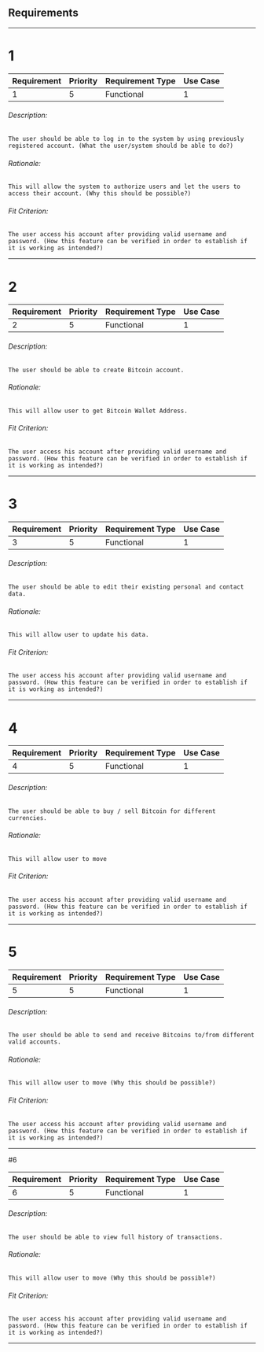 ## Requirements
___
# 1

| Requirement | Priority    | Requirement Type  | Use Case|
| :---------- | :---------- |:------------------|:--------|
| 1           | 5           |Functional         |1        |

###### Description:
    The user should be able to log in to the system by using previously registered account. (What the user/system should be able to do?)

###### Rationale:
    This will allow the system to authorize users and let the users to access their account. (Why this should be possible?)

###### Fit Criterion:
    The user access his account after providing valid username and password. (How this feature can be verified in order to establish if it is working as intended?)
___

# 2

| Requirement | Priority    | Requirement Type  | Use Case|
| :---------- | :---------- |:------------------|:--------|
| 2           | 5           |Functional         |1        |

###### Description:
    The user should be able to create Bitcoin account.

###### Rationale:
    This will allow user to get Bitcoin Wallet Address.

###### Fit Criterion:
    The user access his account after providing valid username and password. (How this feature can be verified in order to establish if it is working as intended?)
___
# 3

| Requirement | Priority    | Requirement Type  | Use Case|
| :---------- | :---------- |:------------------|:--------|
| 3           | 5           |Functional         |1        |

###### Description:
    The user should be able to edit their existing personal and contact data.

###### Rationale:
    This will allow user to update his data.

###### Fit Criterion:
    The user access his account after providing valid username and password. (How this feature can be verified in order to establish if it is working as intended?)
___
# 4

| Requirement | Priority    | Requirement Type  | Use Case|
| :---------- | :---------- |:------------------|:--------|
| 4           | 5           |Functional         |1        |

###### Description:
    The user should be able to buy / sell Bitcoin for different currencies.

###### Rationale:
    This will allow user to move

###### Fit Criterion:
    The user access his account after providing valid username and password. (How this feature can be verified in order to establish if it is working as intended?)
___
# 5

| Requirement | Priority    | Requirement Type  | Use Case|
| :---------- | :---------- |:------------------|:--------|
| 5           | 5           |Functional         |1        |

###### Description:
    The user should be able to send and receive Bitcoins to/from different valid accounts.

###### Rationale:
    This will allow user to move (Why this should be possible?)

###### Fit Criterion:
    The user access his account after providing valid username and password. (How this feature can be verified in order to establish if it is working as intended?)
___
#6

| Requirement | Priority    | Requirement Type  | Use Case|
| :---------- | :---------- |:------------------|:--------|
| 6           | 5           |Functional         |1        |

###### Description:
    The user should be able to view full history of transactions.

###### Rationale:
    This will allow user to move (Why this should be possible?)

###### Fit Criterion:
    The user access his account after providing valid username and password. (How this feature can be verified in order to establish if it is working as intended?)
___
